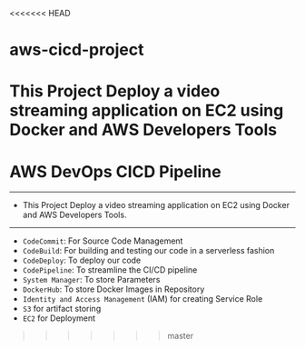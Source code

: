 <<<<<<< HEAD
# aws-cicd-project
This Project Deploy a video streaming application on EC2 using Docker and AWS Developers Tools
=======
# AWS DevOps CICD Pipeline
---
- This Project Deploy a video streaming application on EC2 using Docker and AWS Developers Tools.
---
- `CodeCommit`: For Source Code Management
- `CodeBuild`: For building and testing our code in a serverless fashion
- `CodeDeploy`: To deploy our code
- `CodePipeline`: To streamline the CI/CD pipeline
- `System Manager`: To store Parameters
-  `DockerHub`: To store Docker Images in Repository
- `Identity and Access Management` (IAM) for creating Service Role
- `S3` for artifact storing
- `EC2` for Deployment
>>>>>>> master
